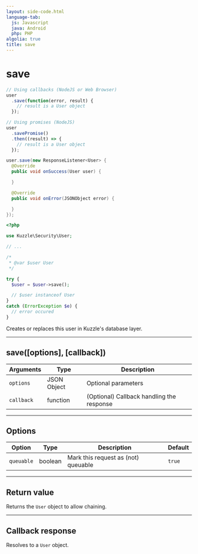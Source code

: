 ```yaml
---
layout: side-code.html
language-tab:
  js: Javascript
  java: Android
  php: PHP
algolia: true
title: save
---
```


# save

```js
// Using callbacks (NodeJS or Web Browser)
user
  .save(function(error, result) {
    // result is a User object
  });

// Using promises (NodeJS)
user
  .savePromise()
  .then((result) => {
    // result is a User object
  });
```

```java
user.save(new ResponseListener<User> {
  @Override
  public void onSuccess(User user) {

  }

  @Override
  public void onError(JSONObject error) {

  }
});
```

```php
<?php

use Kuzzle\Security\User;

// ...

/*
 * @var $user User
 */

try {
  $user = $user->save();

  // $user instanceof User
}
catch (ErrorException $e) {
  // error occured
}
```

Creates or replaces this user in Kuzzle's database layer.

---

## save([options], [callback])

| Arguments | Type | Description |
|---------------|---------|----------------------------------------|
| ``options`` | JSON Object | Optional parameters |
| ``callback`` | function | (Optional) Callback handling the response |

---

## Options

| Option | Type | Description | Default |
|---------------|---------|----------------------------------------|---------|
| ``queuable`` | boolean | Mark this request as (not) queuable | ``true`` |

---

## Return value

Returns the `User` object to allow chaining.

---

## Callback response

Resolves to a `User` object.
